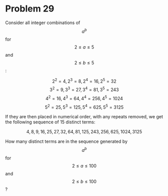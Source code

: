 # Problem 29

Consider all integer combinations of $$a^b$$ for $$2 \le a \le 5$$ and $$2 \le b \le 5$$:

$$2^2=4, 2^3=8, 2^4=16, 2^5=32$$
$$3^2=9, 3^3=27, 3^4=81, 3^5=243$$
$$4^2=16, 4^3=64, 4^4=256, 4^5=1024$$
$$5^2=25, 5^3=125, 5^4=625, 5^5=3125$$

If they are then placed in numerical order, with any repeats removed, we get the following sequence of 15 distinct terms:

$$4, 8, 9, 16, 25, 27, 32, 64, 81, 125, 243, 256, 625, 1024, 3125$$

How many distinct terms are in the sequence generated by $$a^b$$ for $$2 \le a \le 100$$ and $$2 \le b \le 100$$?